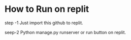 # How to Run on replit

step -1 Just import this github to replit.

seep-2 Python manage.py runserver  or run button on replit.
